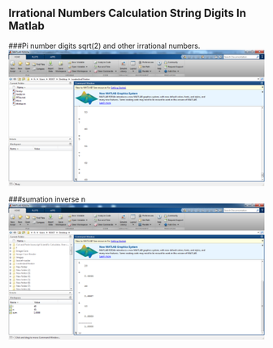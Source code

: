 
## Irrational Numbers    Calculation String Digits In  Matlab
###Pi number  digits
sqrt(2)
and other irrational numbers.
![Calculation chain](https://raw.githubusercontent.com/stackprogramer/IrrationalNumbers-CalculationStringDigitsInMatlab/master/images/irrational.png  )


###sumation inverse n
![sumation inverse n](https://raw.githubusercontent.com/stackprogramer/IrrationalNumbers-CalculationStringDigitsInMatlab/master/images/img-inversn.png)



